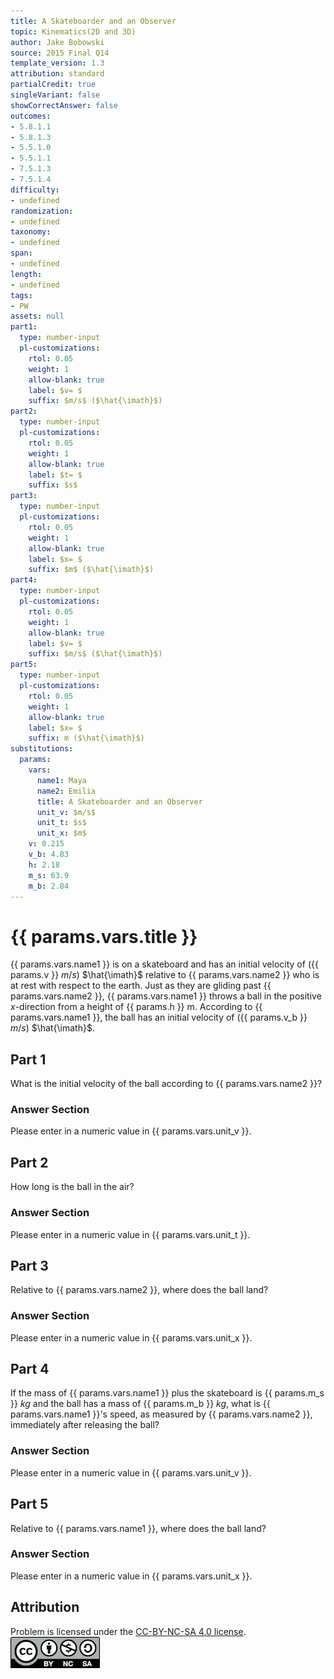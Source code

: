 ```yaml
---
title: A Skateboarder and an Observer
topic: Kinematics(2D and 3D)
author: Jake Bobowski
source: 2015 Final Q14
template_version: 1.3
attribution: standard
partialCredit: true
singleVariant: false
showCorrectAnswer: false
outcomes:
- 5.8.1.1
- 5.8.1.3
- 5.5.1.0
- 5.5.1.1
- 7.5.1.3
- 7.5.1.4
difficulty:
- undefined
randomization:
- undefined
taxonomy:
- undefined
span:
- undefined
length:
- undefined
tags:
- PW
assets: null
part1:
  type: number-input
  pl-customizations:
    rtol: 0.05
    weight: 1
    allow-blank: true
    label: $v= $
    suffix: $m/s$ ($\hat{\imath}$)
part2:
  type: number-input
  pl-customizations:
    rtol: 0.05
    weight: 1
    allow-blank: true
    label: $t= $
    suffix: $s$
part3:
  type: number-input
  pl-customizations:
    rtol: 0.05
    weight: 1
    allow-blank: true
    label: $x= $
    suffix: $m$ ($\hat{\imath}$)
part4:
  type: number-input
  pl-customizations:
    rtol: 0.05
    weight: 1
    allow-blank: true
    label: $v= $
    suffix: $m/s$ ($\hat{\imath}$)
part5:
  type: number-input
  pl-customizations:
    rtol: 0.05
    weight: 1
    allow-blank: true
    label: $x= $
    suffix: m ($\hat{\imath}$)
substitutions:
  params:
    vars:
      name1: Maya
      name2: Emilia
      title: A Skateboarder and an Observer
      unit_v: $m/s$
      unit_t: $s$
      unit_x: $m$
    v: 0.215
    v_b: 4.83
    h: 2.18
    m_s: 63.9
    m_b: 2.84
---
```

# {{ params.vars.title }}
{{ params.vars.name1 }}  is  on  a  skateboard  and  has  an  initial  velocity  of  ({{ params.v }} $m/s$) $\hat{\imath}$ relative  to  {{ params.vars.name2 }}  who  is at rest with respect to the earth.  Just as they are gliding past {{ params.vars.name2 }},  {{ params.vars.name1 }} throws a ball in the positive $x$-direction from a height of {{ params.h }} m.  According to {{ params.vars.name1 }}, the ball has an initial velocity of ({{ params.v_b }} $m/s$) $\hat{\imath}$.

## Part 1

What is the initial velocity of the ball according to {{ params.vars.name2 }}?

### Answer Section

Please enter in a numeric value in {{ params.vars.unit_v }}.

## Part 2

How long is the ball in the air?

### Answer Section

Please enter in a numeric value in {{ params.vars.unit_t }}.

## Part 3

Relative to {{ params.vars.name2 }}, where does the ball land?

### Answer Section

Please enter in a numeric value in {{ params.vars.unit_x }}.

## Part 4

If the mass of {{ params.vars.name1 }} plus the skateboard is {{ params.m_s }} $kg$ and the ball has a mass of {{ params.m_b }} $kg$, what is {{ params.vars.name1 }}'s speed, as measured by {{ params.vars.name2 }}, immediately after releasing the ball?

### Answer Section

Please enter in a numeric value in {{ params.vars.unit_v }}.

## Part 5

Relative to {{ params.vars.name1 }}, where does the ball land?

### Answer Section

Please enter in a numeric value in {{ params.vars.unit_x }}.

## Attribution

Problem is licensed under the [CC-BY-NC-SA 4.0 license](https://creativecommons.org/licenses/by-nc-sa/4.0/).<br> ![The Creative Commons 4.0 license requiring attribution-BY, non-commercial-NC, and share-alike-SA license.](https://raw.githubusercontent.com/firasm/bits/master/by-nc-sa.png)